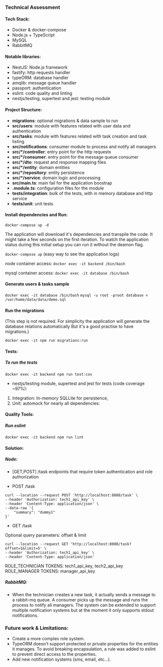### Technical Assessment

#### Tech Stack:
- Docker & docker-compose
- Node.js + TypeScript
- MySQL
- RabbitMQ

#### Notable libraries:
- NestJS: Node.js framework
- fastify: http requests handler
- typeORM: database handler
- amqlib: message queue handler
- passport: authentication
- eslint: code quality and linting
- nestjs/testing, supertest and jest: testing module

#### Project Structure:
- **migrations**: optional migrations & data sample to run
- **src/users**: module with features related with user data and authentication
- **src/tasks**: module with features related with task creation and task listing
- **src/notifications**: consumer module to process and notify all managers
- **src/*/controller**: entry point for the http requests
- **src/*/consumer**: entry point for the message queue consumer
- **src/*/dto**: request and response mapping files
- **src/*/entity**: domain entities
- **src/*/repository**: entity persistence
- **src/*/service**: domain logic and processing
- **src/main.ts**: main fail for the application boostrap
- **.module.ts**: configuration files for the module
- **tests/integration**: bulk of the tests, with in memory database and http service
- **tests/unit**: unit tests

#### Install dependencies and Run:



```docker-compose up -d```

The application will download it's dependencies and transpile the code. 
It might take a few seconds on the first iteration.
To watch the application status during this initial setup you can run it without the deamon flag.

```docker-compose up``` (easy way to see the application logs)

node container access: ```docker exec -it backend /bin/bash```

mysql container access: ```docker exec -it database /bin/bash```


#### Generate users & tasks sample
```docker exec -it database /bin/bash```
```mysql -u root -proot database < /var/home/data/data/demo.sql```

#### Run the migrations 
(This step is not required. 
For simplicity the application will generate the database relations automatically
But it's a good practise to have migrations.)

```docker exec -it npm run migrations:run```

#### Tests:

##### To run the tests

```docker exec -it backend npm run test:cov```

- nestjs/testing module, supertest and jest for tests (code coverage ~97%):
1) Integration: In-memory SQLLite for persistence, 
2) Unit: automock for nearly all dependencies:

#### Quality Tools:

##### Run eslint

```docker exec -it backend npm run lint```

#### Solution:

##### Node:

- [GET,POST] /task endpoints that require token authentication and role authorization 

- POST /task
```
curl --location --request POST 'http://localhost:8080/task' \
--header 'Authorization: tech1_api_key' \
--header 'Content-Type: application/json' \
--data-raw '{
    "summary": "dummy1"
}'
```

- GET /task

Optional query parameters: offset & limit
```
curl --location --request GET 'http://localhost:8080/task?offset=1&limit=5' \
--header 'Authorization: tech1_api_key' \
--header 'Content-Type: application/json'
```

ROLE_TECHNICIAN TOKENS: tech1_api_key, tech2_api_key
ROLE_MANAGER TOKENS: manager_api_key

##### RabbitMQ:
- When the technician creates a new task, it actually sends a message to a rabbit-mq queue. 
A consumer picks up the message and runs the process to notify all managers.
The system can be extended to support multiple notification systems but at the moment it only supports stdout notifications.

  
### Future work & Limitations:

- Create a more complex role system.
- TypeORM doesn't support protected or private properties for the entities it manages. 
To avoid breaking encapsulation, a rule was added to eslint to prevent direct access to the properties.
- Add new notification systems (sms, email, etc...).









